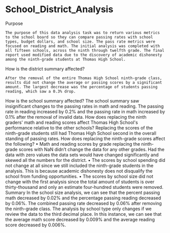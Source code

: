 # School_District_Analysis
Purpose

    The purpose of this data analysis task was to return various metrics to the school board so they can compare passing rates with school types, budget dollars, and school size. The pass rate metrics were focused on reading and math. The initial analysis was completed with all fifteen schools, across the ninth through twelfth grade. The final report used modified data due to the discovery of academic dishonesty among the ninth-grade students at Thomas High School.
How is the district summary affected?

    After the removal of the entire Thomas High School ninth-grade class, results did not change the average or passing scores by a significant amount. The largest decrease was the percentage of students passing reading, which saw a 0.3% drop.
    
How is the school summary affected?
    The school summary saw insignificant changes to the passing rates in math and reading. The passing rate in reading increased by 0.2% and the passing rate in math increased by 0.1% after the removal of invalid data. 
How does replacing the ninth graders' math and reading scores affect Thomas High School's performance relative to the other schools?
    Replacing the scores of the ninth-grade students still had Thomas High School second in the overall standing of passing rates.
How does replacing the ninth-grade scores affect the following?
•	Math and reading scores by grade replacing the ninth-grade scores with NaN didn’t change the data for any other grades. Had the data with zero values the data sets would have changed significantly and skewed all the numbers for the district.
•	The scores by school spending did not change at all since we still included the ninth-grade students in the analysis. This is because academic dishonesty does not disqualify the school from funding opportunities. 
•	The scores by school size did not change with the first analysis since the total amount of students is over thirty-thousand and only an estimate four-hundred students were removed. 
Summary
In the school size analysis, we can see that the percent passing math decreased by 0.02% and the percentage passing reading decreased by 0.06%. The combined passing rate decreased by 0.06% after removing the ninth-grade class. The analysis by school type only changes if we review the data to the third decimal place. In this instance, we can see that the average math score decreased by 0.009% and the average reading score decreased by 0.006%.
